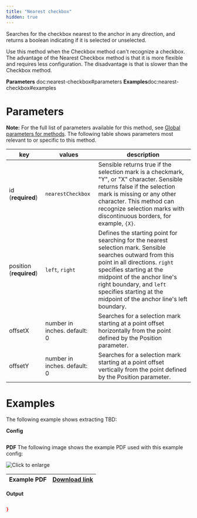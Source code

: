 ```yaml
---
title: "Nearest checkbox"
hidden: true
---
```

Searches for the checkbox nearest to the anchor in any direction, and returns a boolean indicating if it is selected or unselected. 

Use this method when the Checkbox method can't recognize a checkbox. The advantage of the Nearest Checkbox method is that it is more flexible and requires less configuration. The disadvantage is that is slower than the Checkbox method. 



**Parameters** doc:nearest-checkbox#parameters
**Examples**doc:nearest-checkbox#examples

Parameters
=====

**Note:** For the full list of parameters available for this method, see [Global parameters for methods](doc:method#global-parameters-for-methods). The following table shows parameters most relevant to or specific to this method.

| key                     | values                       | description                                                  |
| ----------------------- | ---------------------------- | ------------------------------------------------------------ |
| id (**required**)       | `nearestCheckbox`            | Sensible returns true if the selection mark is a checkmark, "Y", or "X" character.  Sensible returns false if the selection mark is missing or any other character.  This method can recognize selection marks with discontinuous borders, for example, `{X}`. |
| position (**required**) | `left`, `right`              | Defines the starting point for searching for the nearest selection mark. Sensible searches outward from this point in all directions.  `right`  specifies starting at the midpoint of the anchor line's right boundary, and `left` specifies starting at the midpoint of the anchor line's left boundary. |
| offsetX                 | number in inches. default: 0 | Searches for a selection mark starting at a point offset horizontally from the point defined by the Position parameter. |
| offsetY                 | number in inches. default: 0 | Searches for a selection mark starting at a point offset vertically from the point defined by the Position parameter. |

Examples
====

The following example shows extracting TBD:

**Config**

```json

```

**PDF**
The following image shows the example PDF used with this example config:



![Click to enlarge](https://raw.githubusercontent.com/sensible-hq/sensible-docs/main//readme-sync/assets/v0/images/final/nearestcheckbox.png)

| Example PDF | [Download link](https://raw.githubusercontent.com/sensible-hq/sensible-docs/main/readme-sync/assets/v0/pdfs/nearestcheckbox.pdf) |
| ----------- | ------------------------------------------------------------ |




**Output**

```json

}
```













